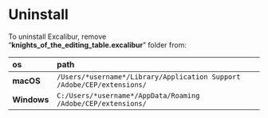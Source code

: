 # Uninstall

To uninstall Excalibur, remove  
“**knights\_of\_the\_editing\_table.excalibur**” folder from:

| os | path |
| :--- | :--- |
| **macOS** | `/Users/*username*/Library/Application Support /Adobe/CEP/extensions/` |
| **Windows** | `C:/Users/*username*/AppData/Roaming /Adobe/CEP/extensions/` |

